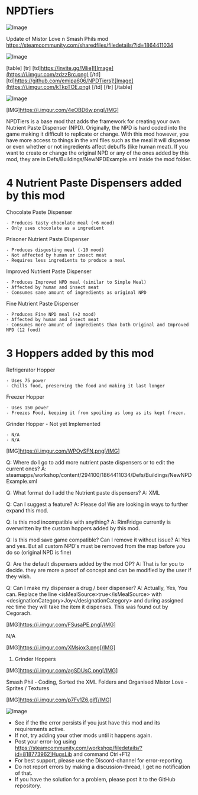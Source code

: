 # NPDTiers

![Image](https://i.imgur.com/WAEzk68.png)

Update of Mistor Love n Smash Phils mod
https://steamcommunity.com/sharedfiles/filedetails/?id=1864411034

![Image](https://i.imgur.com/7Gzt3Rg.png)


[table]
	[tr]
		[td]https://invite.gg/Mlie]![Image](https://i.imgur.com/zdzzBrc.png)
[/td]
		[td]https://github.com/emipa606/NPDTiers]![Image](https://i.imgur.com/kTkpTOE.png)
[/td]
	[/tr]
[/table]
	
![Image](https://i.imgur.com/NOW7jU1.png)


[IMG]https://i.imgur.com/4eOBD6w.png[/IMG]

NPDTiers is a base mod that adds the framework for creating your own Nutrient Paste Dispenser (NPD). Originally, the NPD is hard coded into the game making it difficult to replicate or change.  With this mod however, you have more access to things in the xml files such as the meal it will dispense or even whether or not ingredients affect debuffs (like human meat). If you want to create or change the original NPD or any of the ones added by this mod, they are in Defs/Buildings/NewNPDExample.xml inside the mod folder.
 
#  4 Nutrient Paste Dispensers added by this mod 

Chocolate Paste Dispenser


    - Produces tasty chocolate meal (+6 mood)
    - Only uses chocolate as a ingredient


Prisoner Nutrient Paste Dispenser


    - Produces disgusting meal (-10 mood)
    - Not affected by human or insect meat
    - Requires less ingredients to produce a meal


Improved Nutrient Paste Dispenser


    - Produces Improved NPD meal (similar to Simple Meal)
    - Affected by human and insect meat
    - Consumes same amount of ingredients as original NPD


Fine Nutrient Paste Dispenser


    - Produces Fine NPD meal (+2 mood)
    - Affected by human and insect meat
    - Consumes more amount of ingredients than both Original and Improved NPD (12 food)



#  3 Hoppers added by this mod 

Refrigerator Hopper


    - Uses 75 power
    - Chills food, preserving the food and making it last longer


Freezer Hopper


    - Uses 150 power
    - Freezes Food, keeping it from spoiling as long as its kept frozen.


Grinder Hopper - Not yet Implemented


    - N/A
    - N/A



[IMG]https://i.imgur.com/WPOySFN.png[/IMG]

Q: Where do I go to add more nutrient paste dispensers or to edit the current ones?
A: steamapps/workshop/content/294100/1864411034/Defs/Buildings/NewNPDExample.xml

Q: What format do I add the Nutrient paste dispensers?
A: XML

Q: Can I suggest a feature?
A: Please do! We are looking in ways to further expand this mod.

Q: Is this mod incompatible with anything?
A: RimFridge currently is overwritten by the custom hoppers added by this mod.
 
Q: Is this mod save game compatible? Can I remove it without issue?
A: Yes and yes. But all custom NPD&apos;s must be removed from the map before you do so (original NPD is fine)

Q: Are the default dispensers added by the mod OP?
A: That is for you to decide. they are more a proof of concept and can be modified by the user if they wish.

Q: Can I make my dispenser a drug / beer dispenser?
A: Actually, Yes, You can. Replace the line &lt;isMealSource&gt;true&lt;/isMealSource&gt; with &lt;designationCategory&gt;Joy&lt;/designationCategory&gt; and during assigned rec time they will take the item it dispenses. This was found out by Cegorach.

[IMG]https://i.imgur.com/FSusaPE.png[/IMG]

N/A

[IMG]https://i.imgur.com/XMsjox3.png[/IMG]

1) Grinder Hoppers

[IMG]https://i.imgur.com/agSDUsC.png[/IMG]

Smash Phil - Coding, Sorted the XML Folders and Organised
Mistor Love - Sprites / Textures

[IMG]https://i.imgur.com/p7Fv1Z6.gif[/IMG]


![Image](https://i.imgur.com/Rs6T6cr.png)



-  See if the the error persists if you just have this mod and its requirements active.
-  If not, try adding your other mods until it happens again.
-  Post your error-log using https://steamcommunity.com/workshop/filedetails/?id=818773962]HugsLib and command Ctrl+F12
-  For best support, please use the Discord-channel for error-reporting.
-  Do not report errors by making a discussion-thread, I get no notification of that.
-  If you have the solution for a problem, please post it to the GitHub repository.



